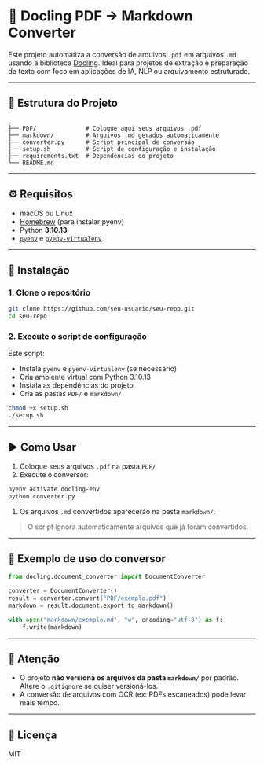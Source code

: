 # 📄 Docling PDF → Markdown Converter

Este projeto automatiza a conversão de arquivos `.pdf` em arquivos `.md` usando a biblioteca [Docling](https://github.com/docling-project/docling). Ideal para projetos de extração e preparação de texto com foco em aplicações de IA, NLP ou arquivamento estruturado.

---

## 🧱 Estrutura do Projeto

```plaintext
.
├── PDF/              # Coloque aqui seus arquivos .pdf
├── markdown/         # Arquivos .md gerados automaticamente
├── converter.py      # Script principal de conversão
├── setup.sh          # Script de configuração e instalação
├── requirements.txt  # Dependências do projeto
└── README.md
```

---

## ⚙️ Requisitos

- macOS ou Linux
- [Homebrew](https://brew.sh/) (para instalar pyenv)
- Python **3.10.13**
- [`pyenv`](https://github.com/pyenv/pyenv) e [`pyenv-virtualenv`](https://github.com/pyenv/pyenv-virtualenv)

---

## 🚀 Instalação

### 1. Clone o repositório

```bash
git clone https://github.com/seu-usuario/seu-repo.git
cd seu-repo
````

### 2. Execute o script de configuração

Este script:

- Instala `pyenv` e `pyenv-virtualenv` (se necessário)
- Cria ambiente virtual com Python 3.10.13
- Instala as dependências do projeto
- Cria as pastas `PDF/` e `markdown/`

```bash
chmod +x setup.sh
./setup.sh
```

---

## ▶️ Como Usar

1. Coloque seus arquivos `.pdf` na pasta `PDF/`
2. Execute o conversor:

```bash
pyenv activate docling-env
python converter.py
```

1. Os arquivos `.md` convertidos aparecerão na pasta `markdown/`.

> O script ignora automaticamente arquivos que já foram convertidos.

---

## 🧪 Exemplo de uso do conversor

```python
from docling.document_converter import DocumentConverter

converter = DocumentConverter()
result = converter.convert("PDF/exemplo.pdf")
markdown = result.document.export_to_markdown()

with open("markdown/exemplo.md", "w", encoding="utf-8") as f:
    f.write(markdown)
```

---

## 🛑 Atenção

- O projeto **não versiona os arquivos da pasta `markdown/`** por padrão. Altere o `.gitignore` se quiser versioná-los.
- A conversão de arquivos com OCR (ex: PDFs escaneados) pode levar mais tempo.

---

## 📄 Licença

MIT
